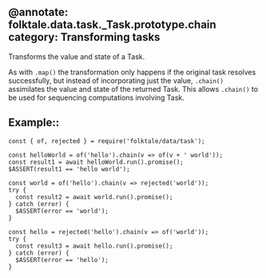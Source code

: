 @annotate: folktale.data.task._Task.prototype.chain
category: Transforming tasks
---

Transforms the value and state of a Task.

As with `.map()` the transformation only happens if the original task resolves successfully, but instead of incorporating just the value, `.chain()` assimilates the value and state of the returned Task. This allows `.chain()` to be used for sequencing computations involving Task.


## Example::

    const { of, rejected } = require('folktale/data/task');
    
    const helloWorld = of('hello').chain(v => of(v + ' world'));
    const result1 = await helloWorld.run().promise();
    $ASSERT(result1 == 'hello world');
    
    const world = of('hello').chain(v => rejected('world'));
    try {
      const result2 = await world.run().promise();
    } catch (error) {
      $ASSERT(error == 'world');
    }
    
    const hello = rejected('hello').chain(v => of('world'));
    try {
      const result3 = await hello.run().promise();
    } catch (error) {
      $ASSERT(error == 'hello');
    }
